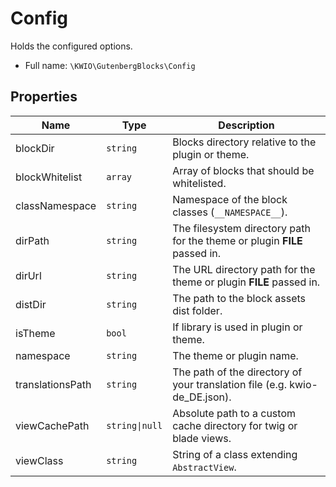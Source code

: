# Config

Holds the configured options.



* Full name: `\KWIO\GutenbergBlocks\Config`



## Properties

| Name | Type | Description |
|------|------|-------------|
| blockDir | `string` | Blocks directory relative to the plugin or theme.  |
| blockWhitelist | `array` | Array of blocks that should be whitelisted.  |
| classNamespace | `string` | Namespace of the block classes (`__NAMESPACE__`).  |
| dirPath | `string` | The filesystem directory path for the theme or plugin __FILE__ passed in.  |
| dirUrl | `string` | The URL directory path for the theme or plugin __FILE__ passed in.  |
| distDir | `string` | The path to the block assets dist folder.  |
| isTheme | `bool` | If library is used in plugin or theme.  |
| namespace | `string` | The theme or plugin name.  |
| translationsPath | `string` | The path of the directory of your translation file (e.g. kwio-de_DE.json).  |
| viewCachePath | `string\|null` | Absolute path to a custom cache directory for twig or blade views.  |
| viewClass | `string` | String of a class extending `AbstractView`.  |

